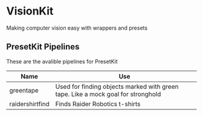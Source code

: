 # VisionKit
Making computer vision easy with wrappers and presets

## PresetKit Pipelines
These are the avalible pipelines for PresetKit

| Name | Use |
| ---- | --- |
| greentape | Used for finding objects marked with green tape. Like a mock goal for stronghold |
| raidershirtfind | Finds Raider Robotics t-shirts |
